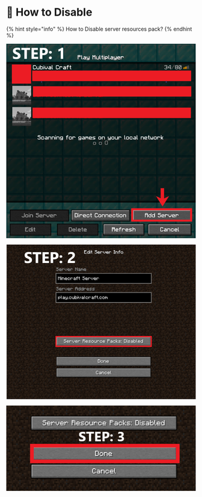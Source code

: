 # 🔴 How to Disable

{% hint style="info" %}
How to Disable server resources pack?
{% endhint %}

![](<../../.gitbook/assets/image (40).png>)

![](../../.gitbook/assets/Untitled.png)

![](<../../.gitbook/assets/unknown (1).png>)
